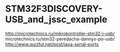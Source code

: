 # STM32F3DISCOVERY-USB_and_jssc_example
http://microtechnics.ru/mikrokontroller-stm32-i-usb/
microtechnics.ru/stm32-peredacha-dannyx-po-usb/
http://www.quizful.net/post/java-serial-ports
